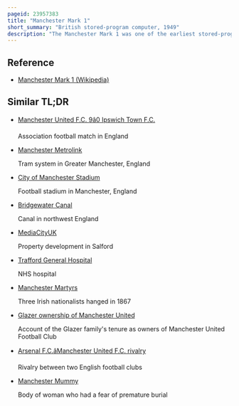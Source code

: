 ```yaml
---
pageid: 23957383
title: "Manchester Mark 1"
short_summary: "British stored-program computer, 1949"
description: "The Manchester Mark 1 was one of the earliest stored-program Computers, developed at the Victoria University of Manchester, England from the Manchester Baby. Work began in August 1948, and the first version was operational by April 1949; a program written to search for Mersenne primes ran error-free for nine hours on the night of 16/17 June 1949."
---
```


## Reference

- [Manchester Mark 1 (Wikipedia)](https://en.wikipedia.org/?curid=23957383)

## Similar TL;DR

- [Manchester United F.C. 9â0 Ipswich Town F.C.](/tldr/en/manchester-united-fc-90-ipswich-town-fc)

  Association football match in England

- [Manchester Metrolink](/tldr/en/manchester-metrolink)

  Tram system in Greater Manchester, England

- [City of Manchester Stadium](/tldr/en/city-of-manchester-stadium)

  Football stadium in Manchester, England

- [Bridgewater Canal](/tldr/en/bridgewater-canal)

  Canal in northwest England

- [MediaCityUK](/tldr/en/mediacityuk)

  Property development in Salford

- [Trafford General Hospital](/tldr/en/trafford-general-hospital)

  NHS hospital

- [Manchester Martyrs](/tldr/en/manchester-martyrs)

  Three Irish nationalists hanged in 1867

- [Glazer ownership of Manchester United](/tldr/en/glazer-ownership-of-manchester-united)

  Account of the Glazer family's tenure as owners of Manchester United Football Club

- [Arsenal F.C.âManchester United F.C. rivalry](/tldr/en/arsenal-fcmanchester-united-fc-rivalry)

  Rivalry between two English football clubs

- [Manchester Mummy](/tldr/en/manchester-mummy)

  Body of woman who had a fear of premature burial
